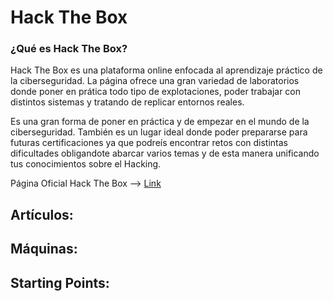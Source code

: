 # Hack The Box

### ¿Qué es Hack The Box?
Hack The Box es una plataforma online enfocada al aprendizaje práctico de la ciberseguridad. La página ofrece una gran
variedad de laboratorios donde poner en prática todo tipo de explotaciones, poder trabajar con distintos sistemas
y tratando de replicar entornos reales.

Es una gran forma de poner en práctica y de empezar en el mundo de la ciberseguridad. También es un lugar ideal donde
poder prepararse para futuras certificaciones ya que podreís encontrar retos con distintas dificultades obligandote
abarcar varios temas y de esta manera unificando tus conocimientos sobre el Hacking.

Página Oficial Hack The Box --> [Link](https://www.hackthebox.com/)

## Artículos:
 

## Máquinas:

## Starting Points:

